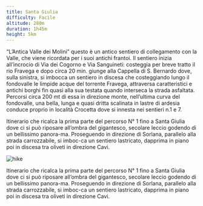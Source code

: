 ```yaml
---
title: Santa Giulia
difficulty: Facile
altitude: 280m
duration: 1h45m
height: 5km
---
```


“L’Antica Valle dei Molini” questo è un antico sentiero di collegamento con la Valle, che viene ricordata per i suoi antichi frantoi. Il sentiero inizia all’incrocio di Via dei Cogorno e Via Sanguineti: costeggia per breve tratto il rio Fravega e dopo circa 20 min. giunge alla Cappella di S. Bernardo dove, sulla sinistra, si imbocca un sentiero in discesa che costeggiando lungo il fondovalle le limpide acque del torrente Fravega, attraversa caratteristici e antichi borghi fin quasi alla sua testata quando interseca la strada asfaltata. Percorsi circa 200 mt di essa in direzione monte, nell’ultima curva del fondovalle, una bella, lunga e quasi dritta scalinata in lastre di ardesia conduce proprio in località Crocetta dove si innesta nei sentieri n.1 e 7.

Itinerario che ricalca la prima parte del percorso N° 1 fino a Santa Giulia dove ci si può riposare all’ombra del gigantesco, secolare leccio godendo di un bellissimo panora-ma. Proseguendo in direzione di Sorlana, parallelo alla strada carrozzabile, si imboc-ca un sentiero lastricato, dapprima in piano poi in discesa tra oliveti in direzione Cavi.

![hike](./hikes/santagiulia/hike.jpg)

Itinerario che ricalca la prima parte del percorso N° 1 fino a Santa Giulia dove ci si può riposare all’ombra del gigantesco, secolare leccio godendo di un bellissimo panora-ma. Proseguendo in direzione di Sorlana, parallelo alla strada carrozzabile, si imboc-ca un sentiero lastricato, dapprima in piano poi in discesa tra oliveti in direzione Cavi.
